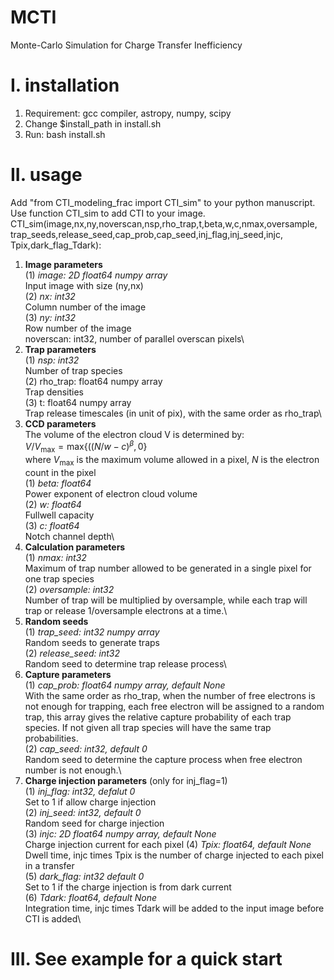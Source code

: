 # MCTI
Monte-Carlo Simulation for Charge Transfer Inefficiency
# I. installation
1. Requirement: gcc compiler, astropy, numpy, scipy
2. Change $install_path in install.sh
3. Run: bash install.sh
# II. usage
Add "from CTI_modeling_frac import CTI_sim" to your python manuscript.\
Use function CTI_sim to add CTI to your image.\
CTI_sim(image,nx,ny,noverscan,nsp,rho_trap,t,beta,w,c,nmax,oversample,\
        trap_seeds,release_seed,cap_prob,cap_seed,inj_flag,inj_seed,injc,\
        Tpix,dark_flag_Tdark):
1. __Image parameters__\
(1) *image: 2D float64 numpy array*\
    Input image with size (ny,nx)\
(2) *nx: int32*\
    Column number of the image\
(3) *ny: int32*\
    Row number of the image\
    noverscan: int32, number of parallel overscan pixels\
2. __Trap parameters__\
(1) *nsp: int32*\
    Number of trap species\
(2) rho_trap: float64 numpy array\
    Trap densities\
(3) t: float64 numpy array\
    Trap release timescales (in unit of pix), with the same order as rho_trap\
3. __CCD parameters__\
The volume of the electron cloud V is determined by:\
$V/V_{\mathrm{max}} = \mathrm{max}\{((N/w-c)^{\beta},0\}$\
where $V_{\mathrm{max}}$ is the maximum volume allowed in a pixel, $N$ is the electron count in the pixel\
(1) *beta: float64*\
    Power exponent of electron cloud volume \
(2) *w: float64*\
    Fullwell capacity\
(3) *c: float64*\
    Notch channel depth\
6. __Calculation parameters__\
(1) *nmax: int32*\
Maximum of trap number allowed to be generated in a single pixel for one trap species\
(2) *oversample: int32*\
Number of trap will be multiplied by oversample, while each trap will trap or release 1/oversample electrons at a time.\
7. __Random seeds__\
(1) *trap_seed: int32 numpy array*\
Random seeds to generate traps\
(2) *release_seed: int32*\
Random seed to determine trap release process\
8. __Capture parameters__\
(1) *cap_prob: float64 numpy array, default None*\
With the same order as rho_trap, when the number of free electrons is not enough for trapping, each free electron will be assigned to a random trap, this array gives the relative capture probability of each trap species. If not given all trap species will have the same trap probabilities.\
(2) *cap_seed: int32, default 0*\
Random seed to determine the capture process when free electron number is not enough.\
9. __Charge injection parameters__ (only for inj_flag=1)\
(1) *inj_flag: int32, defalut 0*\
Set to 1 if allow charge injection\
(2) *inj_seed: int32, default 0*\
Random seed for charge injection\
(3) *injc: 2D float64 numpy array, default None*\
Charge injection current for each pixel
(4) *Tpix: float64, default None*\
Dwell time, injc times Tpix is the number of charge injected to each pixel in a transfer\
(5) *dark_flag: int32 default 0*\
Set to 1 if the charge injection is from dark current\
(6) *Tdark: float64, default None*\
Integration time, injc times Tdark will be added to the input image before CTI is added\
# III. See example for a quick start
